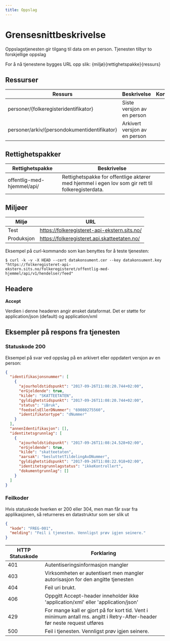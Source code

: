 ```yaml
---
title: Oppslag
---
```


# Grensesnittbeskrivelse
Oppslagstjenesten gir tilgang til data om en person. Tjenesten tilbyr to forskjellige oppslag

For å nå tjenestene bygges URL opp slik:
{miljø}{rettighetspakke}{ressurs}

## Ressurser
| Ressurs | Beskrivelse | Kontrakt |
|---------|-------------|----------|
|personer/{folkeregisteridentifikator}| Siste versjon av en person |  |
|personer/arkiv/{persondokumentidentifikator} | Arkivert versjon av en person |  |

## Rettighetspakker

| Rettighetspakke|Beskrivelse|
|----------------|-----------|
|offentlig-med-hjemmel/api/| Rettighetspakke for offentlige aktører med hjemmel i egen lov som gir rett til folkeregisterdata.

## Miljøer

| Miljø | URL | 
|-------|-----|
| Test| https://folkeregisteret-api-ekstern.sits.no/ | 
| Produksjon | https://folkeregisteret.api.skatteetaten.no/ |  

Eksempel på curl-kommando som kan benyttes for å teste tjenesten:

`$ curl -k -v -X HEAD --cert datakonsument.cer --key datakonsument.key "https://folkeregisteret-api-ekstern.sits.no/folkeregisteret/offentlig-med-hjemmel/api/v1/hendelser/feed"`

## Headere

**Accept**

Verdien i denne headeren angir ønsket dataformat. Det er støtte for application/json (default) og application/xml

## Eksempler på respons fra tjenesten

### Statuskode 200
Eksempel på svar ved oppslag på en arkivert eller oppdatert versjon av en person:
```json
{
  "identifikasjonsnummer": [
    {
      "ajourholdstidspunkt": "2017-09-26T11:08:20.744+02:00",
      "erGjeldende": true,
      "kilde": "SKATTEETATEN",
      "gyldighetstidspunkt": "2017-09-26T11:08:20.744+02:00",
      "status": "iBruk",
      "foedselsEllerDNummer": "69080275560",
      "identifikatortype": "dNummer"
    }
  ],
  "annenIdentifikasjon": [],
  "identitetsgrunnlag": [
    {
      "ajourholdstidspunkt": "2017-09-26T11:08:24.528+02:00",
      "erGjeldende": true,
      "kilde": "skatteetaten",
      "aarsak": "besluttetTildelingAvDNummer",
      "gyldighetstidspunkt": "2017-09-26T11:08:22.918+02:00",
      "identitetsgrunnlagstatus": "ikkeKontrollert",
      "dokumentgrunnlag": []
    }
  ]
}
```

### Feilkoder
Hvis statuskode hverken er 200 eller 304, men man får svar fra applikasjonen, så returneres en datastruktur som ser slik ut

```json
{
  "kode": "FREG-001",
  "melding": "Feil i tjenesten. Vennligst prøv igjen seinere."
}
```

| HTTP Statuskode |  Forklaring |
|----------|-------|
| 401 | Autentiseringsinformasjon mangler |
| 403 | Virksomheten er autentisert men mangler autorisasjon for den angitte tjenesten |
| 404 | Feil uri brukt. |
| 406 | Oppgitt Accept-header inneholder ikke 'application/xml' eller 'application/json' |
| 429 | For mange kall er gjort på for kort tid. Vent i minimum antall ms. angitt i Retry-After-header før neste request utføres |
| 500 | Feil i tjenesten. Vennligst prøv igjen seinere. |
